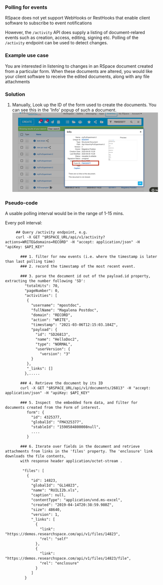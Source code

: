 ### Polling for events

RSpace does not yet support WebHooks or RestHooks that enable client software to subscribe to event notifications

However, the `/activity` API does supply a listing of document-relared events such as creation, access, editing, signing etc.
Polling of the `/activity` endpoint can be used to detect changes.

### Example use case

You are interested in listening to changes in an RSpace document created from a particular form.
When these documents are altered, you would like your client software to receive the edited documents, along with any file attachments

### Solution

1. Manually, Look up the ID of the form used to create the documents. You can see this in the 'Info' popup of such a document. <img src="FormIdRef.png" alt="drawing" width="800"/>

### Pseudo-code
A usable polling interval would be in the range of 1-15 mins.

Every poll interval:

```
     ## Query /activity endpoint, e.g.
     curl -X GET "$RSPACE_URL/api/v1/activity?actions=WRITE&domains=RECORD" -H "accept: application/json" -H "apiKey: $API_KEY"
  
       ### 1. filter for new events (i.e. where the timestamp is later than last polling time)
       ### 2. record the timestamp of the most recent event.

       ### 3. parse the document id out of the payload.id property, extracting the number following 'SD':
         "totalHits": 70,
         "pageNumber": 0,
         "activities": [
          {
            "username": "mpostdoc",
            "fullName": "Magalena Postdoc",
            "domain": "RECORD",
            "action": "WRITE",
            "timestamp": "2021-03-06T12:15:03.184Z",
            "payload": {
              "id": "SD26813",
              "name": "HelloDoc2",
              "type": "NORMAL",
              "userVersion": {
                "version": "3"
            }
          },
          "_links": []
         },.....

       ### 4. Retrieve the document by its ID
       curl -X GET "$RSPACE_URL/api/v1/documents/26813" -H "accept: application/json" -H "apiKey: $API_KEY"

       ### 5. Inspect  the embedded form data, and filter for documents created from the Form of interest.
          form": {
            "id": 4325377,
            "globalId": "FM4325377",
            "stableId": "1590584800008null",
            ....
          }

       ### 6. Iterate over fields in the document and retrieve attachments from links in the 'files' property. The 'enclosure' link downloads the file contents,
       with response header application/octet-stream .

        "files": [
          {
            "id": 14823,
            "globalId": "GL14823",
            "name": "RUILI2b.xls",
            "caption": null,
            "contentType": "application/vnd.ms-excel",
            "created": "2019-04-14T20:38:59.980Z",
            "size": 48640,
            "version": 1,
            "_links": [
              {
                "link": "https://demos.researchspace.com/api/v1/files/14823",
                "rel": "self"
              },
              {
                "link": "https://demos.researchspace.com/api/v1/files/14823/file",
                "rel": "enclosure"
              }
            ]
         }
```

